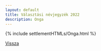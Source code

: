 ```yaml
---
layout: default
title: Választási névjegyzék 2022
description: Onga
---
```


{% include settlementHTMLs/Onga.html %}

[Vissza](../)